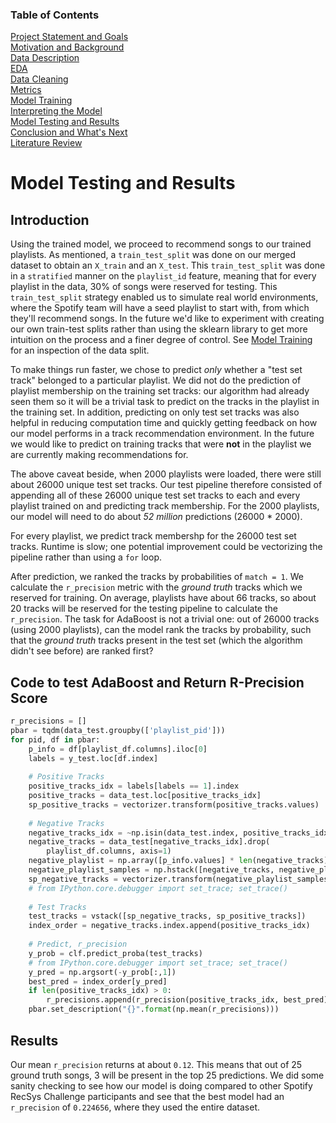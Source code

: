 ### Table of Contents
[Project Statement and Goals](https://tralpha.github.io/spotify-project/project-statement-and-goals.html) <br>
[Motivation and Background](https://tralpha.github.io/spotify-project/motivation-and-background.html) <br>
[Data Description](https://tralpha.github.io/spotify-project/data-description.html) <br>
[EDA](https://tralpha.github.io/spotify-project/eda.html) <br>
[Data Cleaning](https://tralpha.github.io/spotify-project/data-cleaning.html) <br>
[Metrics](https://tralpha.github.io/spotify-project/metrics.html) <br>
[Model Training](https://tralpha.github.io/spotify-project/model-training.html) <br>
[Interpreting the Model](https://tralpha.github.io/spotify-project/interpreting-the-model.html) <br>
[Model Testing and Results](https://tralpha.github.io/spotify-project/model-testing-and-results.html) <br>
[Conclusion and What's Next](https://tralpha.github.io/spotify-project/conclusion.html) <br>
[Literature Review](https://tralpha.github.io/spotify-project/literature-review.html) <br>

# Model Testing and Results

## Introduction
Using the trained model, we proceed to recommend songs to our trained playlists. As mentioned, a `train_test_split` was done on our merged dataset to obtain an `X_train` and an `X_test`. This `train_test_split` was done in a `stratified` manner on the `playlist_id` feature, meaning that for every playlist in the data, 30% of songs were reserved for testing. This `train_test_split` strategy enabled us to simulate real world environments, where the Spotify team will have a seed playlist to start with, from which they'll recommend songs.  In the future we'd like to experiment with creating our own train-test splits rather than using the sklearn library to get more intuition on the process and a finer degree of control.  See [Model Training](https://tralpha.github.io/spotify-project/model-training.html) for an inspection of the data split.

To make things run faster, we chose to predict *only* whether a "test set track" belonged to a particular playlist. We did not do the prediction of playlist membership on the training set tracks: our algorithm had already seen them so it will be a trivial task to predict on the tracks in the playlist in the training set. In addition, predicting on only test set tracks was also helpful in reducing computation time and quickly getting feedback on how our model performs in a track recommendation environment.  In the future we would like to predict on training tracks that were **not** in the playlist we are currently making recommendations for.

The above caveat beside, when 2000 playlists were loaded, there were still about 26000 unique test set tracks. Our test pipeline therefore consisted of appending all of these 26000 unique test set tracks to each and every playlist trained on and predicting track membership. For the 2000 playlists, our model will need to do about *52 million* predictions (26000 * 2000). 

For every playlist, we predict track membershp for the 26000 test set tracks. Runtime is slow; one potential improvement could be vectorizing the pipeline rather than using a `for` loop. 

After prediction, we ranked the tracks by probabilities of `match = 1`.  We calculate the `r_precision` metric with the *ground truth* tracks which we reserved for training. On average, playlists have about 66 tracks, so about 20 tracks will be reserved for the testing pipeline to calculate the `r_precision`. The task for AdaBoost is not a trivial one: out of 26000 tracks (using 2000 playlists), can the model rank the tracks by probability, such that the *ground truth* tracks present in the test set (which the algorithm didn't see before) are ranked first?

## Code to test AdaBoost and Return R-Precision Score
```python
r_precisions = []
pbar = tqdm(data_test.groupby(['playlist_pid']))
for pid, df in pbar:
    p_info = df[playlist_df.columns].iloc[0]
    labels = y_test.loc[df.index]
    
    # Positive Tracks
    positive_tracks_idx = labels[labels == 1].index
    positive_tracks = data_test.loc[positive_tracks_idx]
    sp_positive_tracks = vectorizer.transform(positive_tracks.values)
    
    # Negative Tracks
    negative_tracks_idx = ~np.isin(data_test.index, positive_tracks_idx)
    negative_tracks = data_test[negative_tracks_idx].drop(
        playlist_df.columns, axis=1)
    negative_playlist = np.array([p_info.values] * len(negative_tracks))
    negative_playlist_samples = np.hstack([negative_tracks, negative_playlist])
    sp_negative_tracks = vectorizer.transform(negative_playlist_samples)
    # from IPython.core.debugger import set_trace; set_trace()
    
    # Test Tracks
    test_tracks = vstack([sp_negative_tracks, sp_positive_tracks])
    index_order = negative_tracks.index.append(positive_tracks_idx)
    
    # Predict, r_precision
    y_prob = clf.predict_proba(test_tracks)
    # from IPython.core.debugger import set_trace; set_trace()
    y_pred = np.argsort(-y_prob[:,1])
    best_pred = index_order[y_pred]
    if len(positive_tracks_idx) > 0:
        r_precisions.append(r_precision(positive_tracks_idx, best_pred))
    pbar.set_description("{}".format(np.mean(r_precisions)))
```

## Results
Our mean `r_precision` returns at about `0.12`. This means that out of 25 ground truth songs, 3 will be present in the top 25 predictions. We did some sanity checking to see how our model is doing compared to other Spotify RecSys Challenge participants and see that the best model had an `r_precision` of `0.224656`, where they used the entire dataset.  

